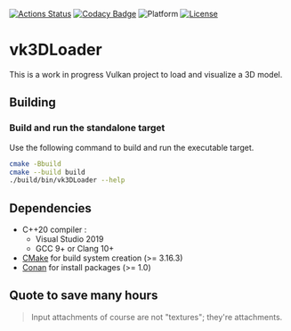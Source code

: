 [![Actions Status](https://github.com/florianvazelle/vk3DLoader/workflows/build/badge.svg)](https://github.com/florianvazelle/vk3DLoader/actions)
[![Codacy Badge](https://app.codacy.com/project/badge/Grade/fdf05c587b994f008692d4e6fd1f0acd)](https://www.codacy.com/gh/florianvazelle/vk3DLoader/dashboard?utm_source=github.com&amp;utm_medium=referral&amp;utm_content=florianvazelle/vk3DLoader&amp;utm_campaign=Badge_Grade)
![Platform](https://img.shields.io/badge/platform-windows%20%7C%20linux-blue) 
[![License](https://img.shields.io/badge/license-Unlicense-blue.svg)](https://github.com/florianvazelle/vk3DLoader/blob/main/LICENSE)

# vk3DLoader

This is a work in progress Vulkan project to load and visualize a 3D model.

## Building

### Build and run the standalone target

Use the following command to build and run the executable target.

```bash
cmake -Bbuild
cmake --build build
./build/bin/vk3DLoader --help
```

## Dependencies

- C++20 compiler :
  - Visual Studio 2019
  - GCC 9+ or Clang 10+
- [CMake](https://cmake.org/) for build system creation (>= 3.16.3)
- [Conan](https://conan.io/) for install packages (>= 1.0)

## Quote to save many hours

> Input attachments of course are not "textures"; they're attachments.